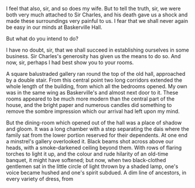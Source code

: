 I feel that also, sir, and so does my wife. But to tell the truth,
sir, we were both very much attached to Sir Charles, and his death gave
us a shock and made these surroundings very painful to us. I fear that
we shall never again be easy in our minds at Baskerville Hall.

But what do you intend to do?

I have no doubt, sir, that we shall succeed in establishing ourselves
in some business. Sir Charles's generosity has given us the means to do
so. And now, sir, perhaps I had best show you to your rooms.

A square balustraded gallery ran round the top of the old hall,
approached by a double stair. From this central point two long corridors
extended the whole length of the building, from which all the bedrooms
opened. My own was in the same wing as Baskerville's and almost next
door to it. These rooms appeared to be much more modern than the central
part of the house, and the bright paper and numerous candles did
something to remove the sombre impression which our arrival had left
upon my mind.

But the dining-room which opened out of the hall was a place of shadow
and gloom. It was a long chamber with a step separating the dais where
the family sat from the lower portion reserved for their dependents. At
one end a minstrel's gallery overlooked it. Black beams shot across
above our heads, with a smoke-darkened ceiling beyond them. With rows of
flaring torches to light it up, and the colour and rude hilarity of an
old-time banquet, it might have softened; but now, when two
black-clothed gentlemen sat in the little circle of light thrown by a
shaded lamp, one's voice became hushed and one's spirit subdued. A dim
line of ancestors, in every variety of dress, from
